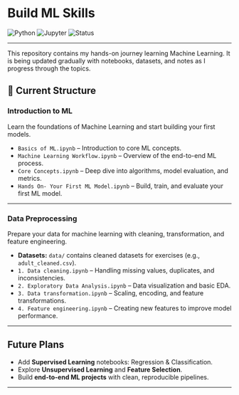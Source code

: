 # Build ML Skills

![Python](https://img.shields.io/badge/Python-3.11-blue) ![Jupyter](https://img.shields.io/badge/Jupyter-Notebook-orange) ![Status](https://img.shields.io/badge/Status-WIP-yellow)

---
This repository contains my hands-on journey learning Machine Learning. It is being updated gradually with notebooks, datasets, and notes as I progress through the topics.

## 📂 Current Structure

### Introduction to ML
Learn the foundations of Machine Learning and start building your first models.  

- `Basics of ML.ipynb` – Introduction to core ML concepts.  
- `Machine Learning Workflow.ipynb` – Overview of the end-to-end ML process.  
- `Core Concepts.ipynb` – Deep dive into algorithms, model evaluation, and metrics.  
- `Hands On- Your First ML Model.ipynb` – Build, train, and evaluate your first ML model.  

---

### Data Preprocessing
Prepare your data for machine learning with cleaning, transformation, and feature engineering.  

- **Datasets:** `data/` contains cleaned datasets for exercises (e.g., `adult_cleaned.csv`).  
- `1. Data cleaning.ipynb` – Handling missing values, duplicates, and inconsistencies.  
- `2. Exploratory Data Analysis.ipynb` – Data visualization and basic EDA.  
- `3. Data transformation.ipynb` – Scaling, encoding, and feature transformations.  
- `4. Feature engineering.ipynb` – Creating new features to improve model performance.  

---

## Future Plans
- Add **Supervised Learning** notebooks: Regression & Classification.  
- Explore **Unsupervised Learning** and **Feature Selection**.  
- Build **end-to-end ML projects** with clean, reproducible pipelines.  

---
